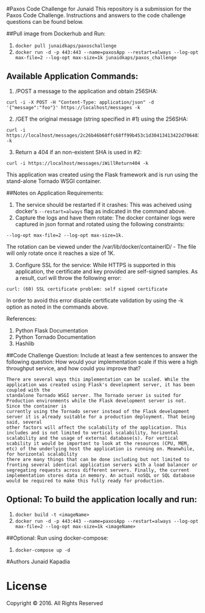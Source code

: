#Paxos Code Challenge for Junaid 
This repository is a submission for the Paxos Code Challenge. Instructions and answers to the code challenge questions can be found below. 

##Pull image from Dockerhub and Run:
1. ```docker pull junaidkaps/paxoschallenge```
2. ```docker run -d -p 443:443 --name=paxosApp --restart=always --log-opt max-file=2 --log-opt max-size=1k junaidkaps/paxos_challenge```

## Available Application Commands: 
 
1. /POST a message to the application and obtain 256SHA: 
```
curl -i -X POST -H "Content-Type: application/json" -d '{"message":"foo"}' https://localhost/messages -k
```
2. /GET the original message (string specified in #1) using the 256SHA: 
```
curl -i https://localhost/messages/2c26b46b68ffc68ff99b453c1d30413413422d706483bfa0f98a5e886266e7ae -k
```
3. Return a 404 if an non-existent SHA is used in #2: 
```
curl -i https://localhost/messages/iWillReturn404 -k
```

This application was created using the Flask framework and is run using the stand-alone Tornado WSGI container. 

##Notes on Application Requirements: 
1. The service should be restarted if it crashes: This was acheived using docker's ```--restart=always``` flag as indicated in the command above. 
2. Capture the logs and have them rotate: The docker container logs were captured in json format and rotated using the following constraints: 
```
--log-opt max-file=2 --log-opt max-size=1k.
```
The rotation can be viewed under the /var/lib/docker/containerID/ - The file will only rotate once it reaches a size of 1K. 

3. Configure SSL for the service: While HTTPS is supported in this application, the certificate and key provided are self-signed samples. As a result, curl will throw
the following error: 
```
curl: (60) SSL certificate problem: self signed certificate
``` 
In order to avoid this error disable certificate validation by using the -k option as noted in the commands above. 

References: 
1. Python Flask Documentation 
2. Python Tornado Documentation 
3. Hashlib

##Code Challenge Question: 
Include at least a few sentences to answer the following question: How would your
implementation scale if this were a high throughput service, and how could you improve
that?

```
There are several ways this implementation can be scaled. While the application was created using Flask's development server, it has been coupled with the 
standalone Tornado WSGI server. The Tornado server is suited for Production environments while the Flask development server is not. Since the container is 
currently using the Tornado server instead of the Flask development server it is already suitable for a production deployment. That being said, several 
other factors will affect the scalability of the application. This includes and is not limited to vertical scalability, horizontal scalability and the usage of external database(s). For vertical scability it would be important to look at the resources (CPU, MEM, etc) of the underlying host the application is running on. Meanwhile, for horizontal scalability 
there are many things that can be done including but not limited to fronting several identical application servers with a load balancer or segregating requests across different servers. Finally, the current implementation stores data in memory. An actual noSQL or SQL database would be required to make this fully ready for production. 
```
## Optional: To build the application locally and run: 
1. ```docker build -t <imageName>```
2. ```docker run -d -p 443:443 --name=paxosApp --restart=always --log-opt max-file=2 --log-opt max-size=1k <imageName>```

##Optional: Run using docker-compose: 
1. ```docker-compose up -d```

#Authors
Junaid Kapadia 

# License
Copyright © 2016. All Rights Reserved


